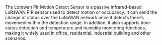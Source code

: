 The Lorawan Pir Motion Detect Sensor is a passive infrared-based LoRaWAN PIR sensor used to detect motion or occupancy. It can send the change of status over the LoRaWAN network once it detects there’s movement within the detection range. In addition, it also supports door status detection and temperature and humidity monitoring functions, making it widely used in office, residential, industrial building and other scenarios.
